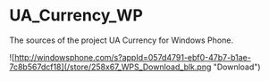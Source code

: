 UA_Currency_WP
==============

The sources of the project UA Currency for Windows Phone.

![http://windowsphone.com/s?appId=057d4791-ebf0-47b7-b1ae-7c8b567dcf18](/store/258x67_WPS_Download_blk.png "Download")
